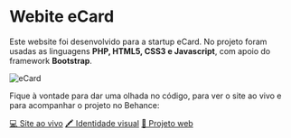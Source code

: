 # Webite eCard
Este website foi desenvolvido para a startup eCard.
No projeto foram usadas as linguagens <b>PHP, HTML5, CSS3 e Javascript</b>, com apoio do framework <b>Bootstrap</b>. 

![eCard](https://robianchini.github.io/site-ecard/images/card-share.png)



Fique à vontade para dar uma olhada no código, para ver o site ao vivo e para acompanhar o projeto no Behance:


[💻  Site ao vivo](https://robianchini.github.io/site-ecard/)
[🖍  Identidade visual](https://www.behance.net/gallery/92935293/eCard-Midias-Sociais) 
[📝  Projeto web](https://www.behance.net/gallery/77270189/Website-Meu-eCard) 
